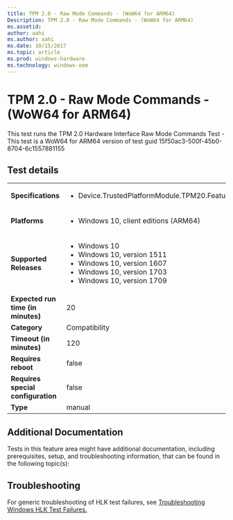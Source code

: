 ```yaml
---
title: TPM 2.0 - Raw Mode Commands - (WoW64 for ARM64)
Description: TPM 2.0 - Raw Mode Commands - (WoW64 for ARM64)
ms.assetid: 
author: aahi
ms.author: aahi
ms.date: 10/15/2017
ms.topic: article
ms.prod: windows-hardware
ms.technology: windows-oem
---
```


# TPM 2.0 - Raw Mode Commands - (WoW64 for ARM64)

This test runs the TPM 2.0 Hardware Interface Raw Mode Commands Test - This test is a WoW64 for ARM64 version of test guid 15f50ac3-500f-45b0-8704-6c1557881155

## Test details
|||
|---|---|
| **Specifications**  | <ul><li>Device.TrustedPlatformModule.TPM20.Features</li></ul> |  
| **Platforms**   | <ul><li>Windows 10, client editions (ARM64)</li></ul> |
| **Supported Releases** | <ul><li>Windows 10</li><li>Windows 10, version 1511</li><li>Windows 10, version 1607</li><li>Windows 10, version 1703</li><li>Windows 10, version 1709</li></ul> |
|**Expected run time (in minutes)**| 20 |
|**Category**| Compatibility |
|**Timeout (in minutes)**| 120 |
|**Requires reboot**| false |
|**Requires special configuration**| false |
|**Type**| manual |




## Additional Documentation
Tests in this feature area might have additional documentation, including prerequisites, setup, and troubleshooting information, that can be found in the following topic(s): <ul></ul>

## Troubleshooting
For generic troubleshooting of HLK test failures, see [Troubleshooting Windows HLK Test Failures.](https://docs.microsoft.com/en-us/windows-hardware/HLK/troubleshooting.html)